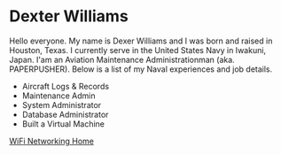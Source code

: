 # Dexter Williams
Hello everyone. My name is Dexer Williams and I was born and raised in Houston, Texas. I currently serve in the United States Navy in Iwakuni, Japan. I'am an Aviation Maintenance Administrationman (aka. PAPERPUSHER). Below is a list of my Naval experiences and job details.
+ Aircraft Logs & Records
+ Maintenance Admin
+ System Administrator
+ Database Administrator
+ Built a Virtual Machine

[WiFi Networking Home](https://techzolutionz.github.io/techzolutionz.github.io/)
